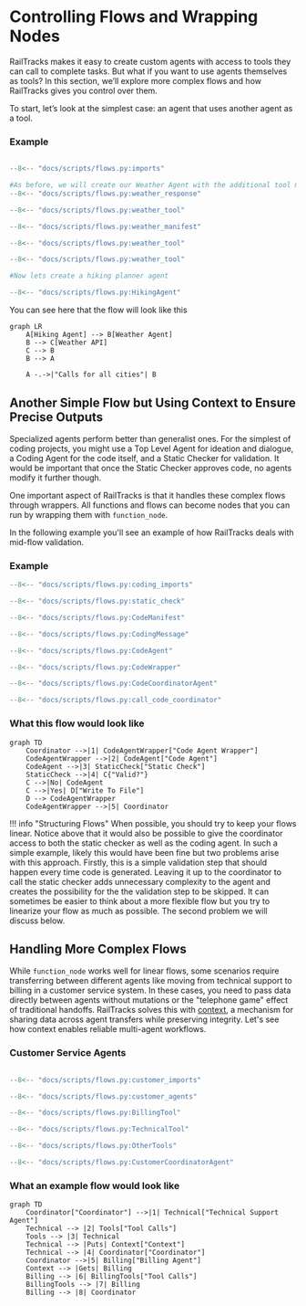 # Controlling Flows and Wrapping Nodes

RailTracks makes it easy to create custom agents with access to tools they can call to complete tasks. But what if you want to use agents themselves as tools? In this section, we’ll explore more complex flows and how RailTracks gives you control over them.

To start, let’s look at the simplest case: an agent that uses another agent as a tool.

### Example
```python

--8<-- "docs/scripts/flows.py:imports"

#As before, we will create our Weather Agent with the additional tool manifest so that other agents know how to use it
--8<-- "docs/scripts/flows.py:weather_response"

--8<-- "docs/scripts/flows.py:weather_tool"

--8<-- "docs/scripts/flows.py:weather_manifest"

--8<-- "docs/scripts/flows.py:weather_tool"

--8<-- "docs/scripts/flows.py:weather_tool"

#Now lets create a hiking planner agent

--8<-- "docs/scripts/flows.py:HikingAgent"
```
You can see here that the flow will look like this

```mermaid
graph LR
    A[Hiking Agent] --> B[Weather Agent]
    B --> C[Weather API]
    C --> B
    B --> A
    
    A -.->|"Calls for all cities"| B
```

## Another Simple Flow but Using Context to Ensure Precise Outputs

Specialized agents perform better than generalist ones. For the simplest of coding projects, you might use a Top Level Agent for ideation and dialogue, a Coding Agent for the code itself, and a Static Checker for validation. It would be important that once the Static Checker approves code, no agents modify it further though. 

One important aspect of RailTracks is that it handles these complex flows through wrappers. All functions and flows can become nodes that you can run by wrapping them with `function_node`.

 In the following example you'll see an example of how RailTracks deals with mid-flow validation.

### Example
```python
--8<-- "docs/scripts/flows.py:coding_imports"

--8<-- "docs/scripts/flows.py:static_check"

--8<-- "docs/scripts/flows.py:CodeManifest"

--8<-- "docs/scripts/flows.py:CodingMessage"

--8<-- "docs/scripts/flows.py:CodeAgent"

--8<-- "docs/scripts/flows.py:CodeWrapper"

--8<-- "docs/scripts/flows.py:CodeCoordinatorAgent"

--8<-- "docs/scripts/flows.py:call_code_coordinator"
```
### What this flow would look like

```mermaid
graph TD
    Coordinator -->|1| CodeAgentWrapper["Code Agent Wrapper"]
    CodeAgentWrapper -->|2| CodeAgent["Code Agent"]
    CodeAgent -->|3| StaticCheck["Static Check"]
    StaticCheck -->|4| C{"Valid?"}
    C -->|No| CodeAgent
    C -->|Yes| D["Write To File"]
    D --> CodeAgentWrapper
    CodeAgentWrapper -->|5| Coordinator
```

!!! info "Structuring Flows"
    When possible, you should try to keep your flows linear. Notice above that it would also be possible to give the coordinator access to both the static checker as well as the coding agent. In such a simple example, likely this would have been fine but two problems arise with this approach. Firstly, this is a simple validation step that should happen every time code is generated. Leaving it up to the coordinator to call the static checker adds unnecessary complexity to the agent and creates the possibility for the the validation step to be skipped. It can sometimes be easier to think about a more flexible flow but you try to linearize your flow as much as possible. The second problem we will discuss below.


## Handling More Complex Flows
While `function_node` works well for linear flows, some scenarios require transferring between different agents like moving from technical support to billing in a customer service system.
In these cases, you need to pass data directly between agents without mutations or the "telephone game" effect of traditional handoffs. RailTracks solves this with [context](../advanced_usage/context.md), a mechanism for sharing data across agent transfers while preserving integrity.
Let's see how context enables reliable multi-agent workflows.

### Customer Service Agents
```python

--8<-- "docs/scripts/flows.py:customer_imports"

--8<-- "docs/scripts/flows.py:customer_agents"

--8<-- "docs/scripts/flows.py:BillingTool"

--8<-- "docs/scripts/flows.py:TechnicalTool"

--8<-- "docs/scripts/flows.py:OtherTools"

--8<-- "docs/scripts/flows.py:CustomerCoordinatorAgent"
```

### What an example flow would look like

```mermaid
graph TD
    Coordinator["Coordinator"] -->|1| Technical["Technical Support Agent"]
    Technical --> |2| Tools["Tool Calls"]
    Tools --> |3| Technical
    Technical --> |Puts| Context["Context"]
    Technical --> |4| Coordinator["Coordinator"]
    Coordinator -->|5| Billing["Billing Agent"]
    Context --> |Gets| Billing
    Billing --> |6| BillingTools["Tool Calls"]
    BillingTools --> |7| Billing
    Billing --> |8| Coordinator
```